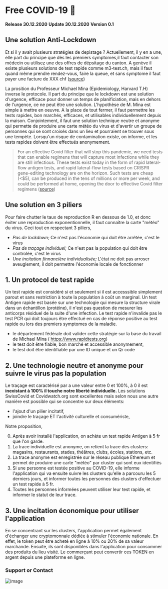 

# Free COVID-19 :rocket:  
**Release 30.12.2020**
**Update 30.12.2020**
**Version 0.1**

## Une solution Anti-Lockdown

Et si il y avait plusieurs stratégies de depistage ? Actuellement, il y en a une, elle part du principe que dès les premiers symptomes,il faut contacter son médecin ou utilisez une des offres de dépsitage du canton. A genève il existe plusieurs solutions de test rapide comme m3-test.ch, mais il faut quand même prendre rendez-vous, faire la queue, et sans symptome il faut payer une facture de XXX chf ([source](https://www.bag.admin.ch/bag/fr/home/krankheiten/ausbrueche-epidemien-pandemien/aktuelle-ausbrueche-epidemien/novel-cov/testen.html#2051828467))

La prosition du Professeur Michael Mina (Epidemiology, Harvard T.H) inverse le protocole. Il part du principe que le lockdown est une solution d'urgence, efficace pour donner un temps de planificiation, mais en dehors de l'urgence, ce ne peut être une solution. L'hypothèse de M. Mina est simple à mettre en oeuvre. A la place de tout fermer, il faut permettre les tests rapides, bon marchés, efficaces, et utilisables individuellement depuis la maison. Conjointement, il faut une solution technique neutre et anonyme qui permette de produire une carte météo du virus et d'avertir un groupe de personnes qui se sont croisés dans un lieu et pourraient se trouver sous une tempète. Lorsqu'un risque de contamination existe, on informe, et les tests rapides doivent être effectués anonymement.

> For an effective Covid filter that will stop this pandemic, we need tests that can enable regimens that will capture most infections while they are still infectious. These tests exist today in the form of rapid lateral-flow antigen tests, and rapid lateral-flow tests based on CRISPR gene-editing technology are on the horizon. Such tests are cheap (<$5), can be produced in the tens of millions or more per week, and could be performed at home, opening the door to effective Covid filter regimens ([source](https://www.nejm.org/doi/full/10.1056/NEJMp2025631))



## Une solution en 3 piliers

Pour faire chutter le taux de reproduction R en dessous de 1.0, et donc éviter une reproduction exponentionnelle, il faut connaître la carte "météo" du virus. Ceci tout en respectant 3 piliers,
- *Pas de lockdown;* Ce n'est pas l'économie qui doit être arrêtée, c'est le virus
- *Pas de traçage individuel;* Ce n'est pas la population qui doit être controlée, c'est le virus
- *Une incitation finnancière individualisée;* L'état ne doit pas arroser aveuglement, il doit permettre l'économie locale de fonctionner


## 1. Un protocol de test rapide 
Un test rapide est considéré si et seulement si il est accesssible simplement parout et sans restriction à toute la population à coût un marginal. Un test Antigen rapide est basée sur une technologie qui mesure la structure virale dans un échantillon (protéine), il n'est pas question de mesurer les anticorps résiduel de la suite d'une infection. Le test rapide n'invalide pas le test PCR qui doit toujours être effectué en cas de réponse positive au test rapide ou lors des premiers symptomes de la maladie.

- le département fédérale doit valider cette stratégie sur la base du travail de Michael Mina ( https://www.rapidtests.org)
- le test doit être fiable, bon marché et accessible anonymement,
- le test doit être identifiable par une ID unique et un Qr code

## 2. Une technologie neutre et anonyme pour suivre le virus pas la population

Le traçage est caractérisé par a une valeur entre 0 et 100%, à 0 il est **inexistant à 100% il touche notre liberté individuelle.**
Les solutions SwissCovid et Covidwatch.org sont excellentes mais selon nous une autre manière est possible qui se concentre sur deux éléments: 

- l'ajout d'un pilier incitatif,
- joindre le traçage ET l'activité culturelle et consumériste,

Notre proposition, 

0. Après avoir installé l'application, on achète un test rapide Antigen à 5 fr que l'on garde.
1. La trace individuelle est anonyme, on retient la trace des clusters: magasins, restaurants, stades, théâtres, clubs, écoles, stations, etc.
2. La trace anonyme est enregistrée sur le réseau publique Ethereum et permet de produire une carte "météo" par cluster qui sont eux identifiés
3. Si une personne est testée positive au COVID-19, elle informe l'application qui va ensuite suivre les clusters qu'elle a parcouru les 5 derniers jours, et informer toutes les personnes des clusters d'effectuer un test rapide à 5 fr.
4. Toutes les personnes informées peuvent utiliser leur test rapide, et informer le statut de leur trace.


## 3. Une incitation économique pour utiliser l'application

En se concentrant sur les clusters, l'application permet également d'échanger une cryptomonnaie dédiée à stimuler l'économie nationale. En effet, le token peut être acheté en ligne à 10% ou 20% de sa valeur marchande. Ensuite, ils sont disponibles dans l'application pour consommer des produits du lieu visité. Le commerçant peut convertir ces TOKEN en argent depuis une plateforme en ligne.


### Support or Contact



![image](https://user-images.githubusercontent.com/1422935/103349621-9ed4d000-4a9d-11eb-8e11-6330a827a553.png)
